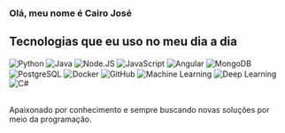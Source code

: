 ### Olá, meu nome é Cairo José

## Tecnologias que eu uso no meu dia a dia

<div>
    <img align="center" alt="Python" src="https://img.shields.io/badge/Python-14354C?style=for-the-badge&logo=python&logoColor=white"/>
    <img align="center" alt="Java" src="https://img.shields.io/badge/Java-ED8B00?style=for-the-badge&logo=openjdk&logoColor=white"/>
    <img align="center" alt="Node.JS" src="https://img.shields.io/badge/Node.js-43853D?style=for-the-badge&logo=node.js&logoColor=white"/>
    <img align="center" alt="JavaScript" src="https://img.shields.io/badge/JavaScript-F7DF1E?style=for-the-badge&logo=javascript&logoColor=black"/>
    <img align="center" alt="Angular" src="https://img.shields.io/badge/Angular-DD0031?style=for-the-badge&logo=angular&logoColor=white"/>
    <img align="center" alt="MongoDB" src="https://img.shields.io/badge/MongoDB-47A248?style=for-the-badge&logo=mongodb&logoColor=white"/>
    <img align="center" alt="PostgreSQL" src="https://img.shields.io/badge/PostgreSQL-4169E1?style=for-the-badge&logo=postgresql&logoColor=white"/>
    <img align="center" alt="Docker" src="https://img.shields.io/badge/Docker-2496ED?style=for-the-badge&logo=docker&logoColor=white"/>
    <img align="center" alt="GitHub" src="https://img.shields.io/badge/GitHub-181717?style=for-the-badge&logo=github&logoColor=white"/>
    <img align="center" alt="Machine Learning" src="https://img.shields.io/badge/Machine%20Learning-FF6F61?style=for-the-badge&logo=python&logoColor=white"/>
    <img align="center" alt="Deep Learning" src="https://img.shields.io/badge/Deep%20Learning-8A2BE2?style=for-the-badge&logo=python&logoColor=white"/>
    <img align="center" alt="C#" src="https://img.shields.io/badge/C%23-239120?style=for-the-badge&logo=c-sharp&logoColor=white"/>
</div><br>

Apaixonado por conhecimento e sempre buscando novas soluções por meio da programação.
